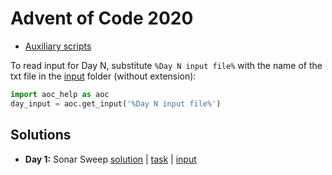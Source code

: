# Advent of Code 2020

- [Auxiliary scripts](./scripts/aoc_help.py)

To read input for Day N, substitute `%Day N input file%` with the name of the txt file in the [input](./input) folder (without extension):

```python
import aoc_help as aoc
day_input = aoc.get_input('%Day N input file%')
```

## Solutions

- **Day 1:** Sonar Sweep [solution](./scripts/001.py) | [task](https://adventofcode.com/2021/day/1) | [input](./input/001.txt)
